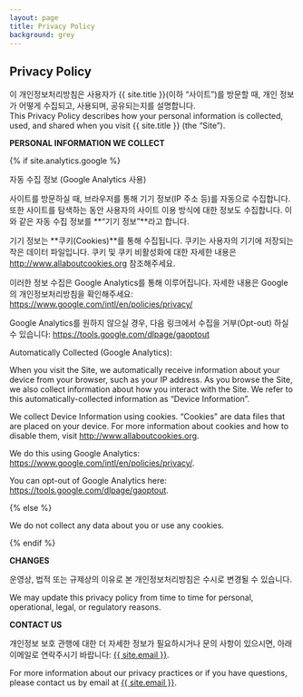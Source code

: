 ```yaml
---
layout: page
title: Privacy Policy
background: grey
---
```


<div class="col-lg-12 text-center">
	<h2 class="section-heading text-uppercase">Privacy Policy</h2>
</div>

이 개인정보처리방침은 사용자가 {{ site.title }}(이하 “사이트”)를 방문할 때, 개인 정보가 어떻게 수집되고, 사용되며, 공유되는지를 설명합니다.<br>
This Privacy Policy describes how your personal information is collected, used, and shared when you visit {{ site.title }} (the “Site”).

**PERSONAL INFORMATION WE COLLECT**

{% if site.analytics.google %}

자동 수집 정보 (Google Analytics 사용)

사이트를 방문하실 때, 브라우저를 통해 기기 정보(IP 주소 등)를 자동으로 수집합니다. 또한 사이트를 탐색하는 동안 사용자의 사이트 이용 방식에 대한 정보도 수집합니다. 이와 같은 자동 수집 정보를 **“기기 정보”**라고 합니다.

기기 정보는 **쿠키(Cookies)**를 통해 수집됩니다. 쿠키는 사용자의 기기에 저장되는 작은 데이터 파일입니다. 쿠키 및 쿠키 비활성화에 대한 자세한 내용은 http://www.allaboutcookies.org 참조해주세요.

이러한 정보 수집은 Google Analytics를 통해 이루어집니다. 자세한 내용은 Google의 개인정보처리방침을 확인해주세요:
https://www.google.com/intl/en/policies/privacy/

Google Analytics를 원하지 않으실 경우, 다음 링크에서 수집을 거부(Opt-out) 하실 수 있습니다:
https://tools.google.com/dlpage/gaoptout

Automatically Collected (Google Analytics):

When you visit the Site, we automatically receive information about your device from your browser, such as your IP address. As you browse the Site, we also collect information about how you interact with the Site. We refer to this automatically-collected information as “Device Information”.

We collect Device Information using cookies. “Cookies” are data files that are placed on your device. For more information about cookies and how to disable them, visit http://www.allaboutcookies.org.

We do this using Google Analytics: <https://www.google.com/intl/en/policies/privacy/>.

You can opt-out of Google Analytics here: <https://tools.google.com/dlpage/gaoptout>.

{% else %}

We do not collect any data about you or use any cookies.

{% endif %}

**CHANGES**

운영상, 법적 또는 규제상의 이유로 본 개인정보처리방침은 수시로 변경될 수 있습니다.

We may update this privacy policy from time to time for personal, operational, legal, or regulatory reasons.

**CONTACT US**

개인정보 보호 관행에 대한 더 자세한 정보가 필요하시거나 문의 사항이 있으시면, 아래 이메일로 연락주시기 바랍니다:
<a href="mailto:{{ site.email }}">{{ site.email }}</a>.

For more information about our privacy practices or if you have questions, please contact us by email at <a href="mailto:{{ site.email }}">{{ site.email }}</a>.
